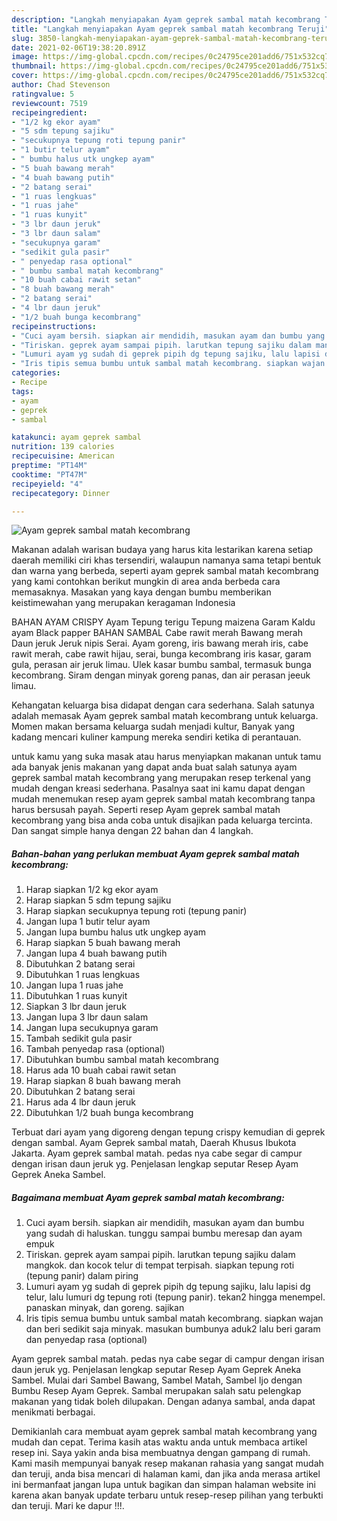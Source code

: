 ```yaml
---
description: "Langkah menyiapakan Ayam geprek sambal matah kecombrang Teruji"
title: "Langkah menyiapakan Ayam geprek sambal matah kecombrang Teruji"
slug: 3850-langkah-menyiapakan-ayam-geprek-sambal-matah-kecombrang-teruji
date: 2021-02-06T19:38:20.891Z
image: https://img-global.cpcdn.com/recipes/0c24795ce201add6/751x532cq70/ayam-geprek-sambal-matah-kecombrang-foto-resep-utama.jpg
thumbnail: https://img-global.cpcdn.com/recipes/0c24795ce201add6/751x532cq70/ayam-geprek-sambal-matah-kecombrang-foto-resep-utama.jpg
cover: https://img-global.cpcdn.com/recipes/0c24795ce201add6/751x532cq70/ayam-geprek-sambal-matah-kecombrang-foto-resep-utama.jpg
author: Chad Stevenson
ratingvalue: 5
reviewcount: 7519
recipeingredient:
- "1/2 kg ekor ayam"
- "5 sdm tepung sajiku"
- "secukupnya tepung roti tepung panir"
- "1 butir telur ayam"
- " bumbu halus utk ungkep ayam"
- "5 buah bawang merah"
- "4 buah bawang putih"
- "2 batang serai"
- "1 ruas lengkuas"
- "1 ruas jahe"
- "1 ruas kunyit"
- "3 lbr daun jeruk"
- "3 lbr daun salam"
- "secukupnya garam"
- "sedikit gula pasir"
- " penyedap rasa optional"
- " bumbu sambal matah kecombrang"
- "10 buah cabai rawit setan"
- "8 buah bawang merah"
- "2 batang serai"
- "4 lbr daun jeruk"
- "1/2 buah bunga kecombrang"
recipeinstructions:
- "Cuci ayam bersih. siapkan air mendidih, masukan ayam dan bumbu yang sudah di haluskan. tunggu sampai bumbu meresap dan ayam empuk"
- "Tiriskan. geprek ayam sampai pipih. larutkan tepung sajiku dalam mangkok. dan kocok telur di tempat terpisah. siapkan tepung roti (tepung panir) dalam piring"
- "Lumuri ayam yg sudah di geprek pipih dg tepung sajiku, lalu lapisi dg telur, lalu lumuri dg tepung roti (tepung panir). tekan2 hingga menempel. panaskan minyak, dan goreng. sajikan"
- "Iris tipis semua bumbu untuk sambal matah kecombrang. siapkan wajan dan beri sedikit saja minyak. masukan bumbunya aduk2 lalu beri garam dan penyedap rasa (optional)"
categories:
- Recipe
tags:
- ayam
- geprek
- sambal

katakunci: ayam geprek sambal 
nutrition: 139 calories
recipecuisine: American
preptime: "PT14M"
cooktime: "PT47M"
recipeyield: "4"
recipecategory: Dinner

---
```



![Ayam geprek sambal matah kecombrang](https://img-global.cpcdn.com/recipes/0c24795ce201add6/751x532cq70/ayam-geprek-sambal-matah-kecombrang-foto-resep-utama.jpg)

Makanan adalah warisan budaya yang harus kita lestarikan karena setiap daerah memiliki ciri khas tersendiri, walaupun namanya sama tetapi bentuk dan warna yang berbeda, seperti ayam geprek sambal matah kecombrang yang kami contohkan berikut mungkin di area anda berbeda cara memasaknya. Masakan yang kaya dengan bumbu memberikan keistimewahan yang merupakan keragaman Indonesia

BAHAN AYAM CRISPY Ayam Tepung terigu Tepung maizena Garam Kaldu ayam Black papper BAHAN SAMBAL Cabe rawit merah Bawang merah Daun jeruk Jeruk nipis Serai. Ayam goreng, iris bawang merah iris, cabe rawit merah, cabe rawit hijau, serai, bunga kecombrang iris kasar, garam gula, perasan air jeruk limau. Ulek kasar bumbu sambal, termasuk bunga kecombrang. Siram dengan minyak goreng panas, dan air perasan jeeuk limau.

Kehangatan keluarga bisa didapat dengan cara sederhana. Salah satunya adalah memasak Ayam geprek sambal matah kecombrang untuk keluarga. Momen makan bersama keluarga sudah menjadi kultur, Banyak yang kadang mencari kuliner kampung mereka sendiri ketika di perantauan.

untuk kamu yang suka masak atau harus menyiapkan makanan untuk tamu ada banyak jenis makanan yang dapat anda buat salah satunya ayam geprek sambal matah kecombrang yang merupakan resep terkenal yang mudah dengan kreasi sederhana. Pasalnya saat ini kamu dapat dengan mudah menemukan resep ayam geprek sambal matah kecombrang tanpa harus bersusah payah.
Seperti resep Ayam geprek sambal matah kecombrang yang bisa anda coba untuk disajikan pada keluarga tercinta. Dan sangat simple hanya dengan 22 bahan dan 4 langkah.


<!--inarticleads1-->

##### Bahan-bahan yang perlukan membuat Ayam geprek sambal matah kecombrang:

1. Harap siapkan 1/2 kg ekor ayam
1. Harap siapkan 5 sdm tepung sajiku
1. Harap siapkan secukupnya tepung roti (tepung panir)
1. Jangan lupa 1 butir telur ayam
1. Jangan lupa  bumbu halus utk ungkep ayam
1. Harap siapkan 5 buah bawang merah
1. Jangan lupa 4 buah bawang putih
1. Dibutuhkan 2 batang serai
1. Dibutuhkan 1 ruas lengkuas
1. Jangan lupa 1 ruas jahe
1. Dibutuhkan 1 ruas kunyit
1. Siapkan 3 lbr daun jeruk
1. Jangan lupa 3 lbr daun salam
1. Jangan lupa secukupnya garam
1. Tambah sedikit gula pasir
1. Tambah  penyedap rasa (optional)
1. Dibutuhkan  bumbu sambal matah kecombrang
1. Harus ada 10 buah cabai rawit setan
1. Harap siapkan 8 buah bawang merah
1. Dibutuhkan 2 batang serai
1. Harus ada 4 lbr daun jeruk
1. Dibutuhkan 1/2 buah bunga kecombrang


Terbuat dari ayam yang digoreng dengan tepung crispy kemudian di geprek dengan sambal. Ayam Geprek sambal matah, Daerah Khusus Ibukota Jakarta. Ayam geprek sambal matah. pedas nya cabe segar di campur dengan irisan daun jeruk yg. Penjelasan lengkap seputar Resep Ayam Geprek Aneka Sambel. 

<!--inarticleads2-->

##### Bagaimana membuat  Ayam geprek sambal matah kecombrang:

1. Cuci ayam bersih. siapkan air mendidih, masukan ayam dan bumbu yang sudah di haluskan. tunggu sampai bumbu meresap dan ayam empuk
1. Tiriskan. geprek ayam sampai pipih. larutkan tepung sajiku dalam mangkok. dan kocok telur di tempat terpisah. siapkan tepung roti (tepung panir) dalam piring
1. Lumuri ayam yg sudah di geprek pipih dg tepung sajiku, lalu lapisi dg telur, lalu lumuri dg tepung roti (tepung panir). tekan2 hingga menempel. panaskan minyak, dan goreng. sajikan
1. Iris tipis semua bumbu untuk sambal matah kecombrang. siapkan wajan dan beri sedikit saja minyak. masukan bumbunya aduk2 lalu beri garam dan penyedap rasa (optional)


Ayam geprek sambal matah. pedas nya cabe segar di campur dengan irisan daun jeruk yg. Penjelasan lengkap seputar Resep Ayam Geprek Aneka Sambel. Mulai dari Sambel Bawang, Sambel Matah, Sambel Ijo dengan Bumbu Resep Ayam Geprek. Sambal merupakan salah satu pelengkap makanan yang tidak boleh dilupakan. Dengan adanya sambal, anda dapat menikmati berbagai. 

Demikianlah cara membuat ayam geprek sambal matah kecombrang yang mudah dan cepat. Terima kasih atas waktu anda untuk membaca artikel resep ini. Saya yakin anda bisa membuatnya dengan gampang di rumah. Kami masih mempunyai banyak resep makanan rahasia yang sangat mudah dan teruji, anda bisa mencari di halaman kami, dan jika anda merasa artikel ini bermanfaat jangan lupa untuk bagikan dan simpan halaman website ini karena akan banyak update terbaru untuk resep-resep pilihan yang terbukti dan teruji. Mari ke dapur !!!. 
